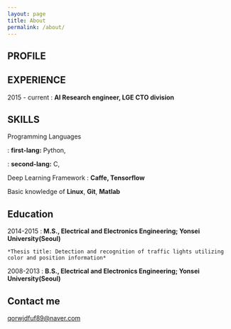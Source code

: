 ```yaml
---
layout: page
title: About
permalink: /about/
---
```


PROFILE
---------

EXPERIENCE
---------
2015 - current
: **AI Research engineer, LGE CTO division**

SKILLS
---------

Programming Languages

:   **first-lang:** Python, 

:   **second-lang:** C, 

Deep Learning Framework
:    **Caffe, Tensorflow**


Basic knowledge of **Linux**,  **Git**,  **Matlab**





Education
---------

2014-2015 
:   **M.S., Electrical and Electronics Engineering; Yonsei University(Seoul)**

    *Thesis title: Detection and recognition of traffic lights utilizing color and position information*

2008-2013
:   **B.S., Electrical and Electronics Engineering; Yonsei University(Seoul)**


Contact me
---------

[qorwjdfuf89@naver.com](mailto:qorwjdfuf89@naver.com)
